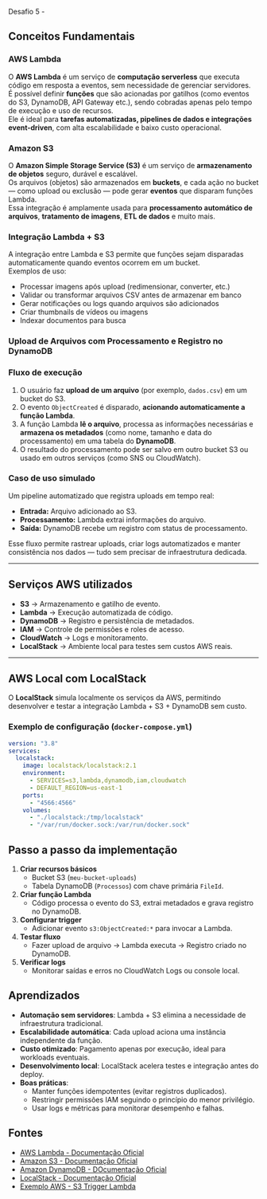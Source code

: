 Desafio 5 - 

## Conceitos Fundamentais

### **AWS Lambda**

O **AWS Lambda** é um serviço de **computação serverless** que executa código em resposta a eventos, sem necessidade de gerenciar servidores.  
É possível definir **funções** que são acionadas por gatilhos (como eventos do S3, DynamoDB, API Gateway etc.), sendo cobradas apenas pelo tempo de execução e uso de recursos.  
Ele é ideal para **tarefas automatizadas, pipelines de dados e integrações event-driven**, com alta escalabilidade e baixo custo operacional.

### **Amazon S3**

O **Amazon Simple Storage Service (S3)** é um serviço de **armazenamento de objetos** seguro, durável e escalável.  
Os arquivos (objetos) são armazenados em **buckets**, e cada ação no bucket — como upload ou exclusão — pode gerar **eventos** que disparam funções Lambda.  
Essa integração é amplamente usada para **processamento automático de arquivos**, **tratamento de imagens**, **ETL de dados** e muito mais.

###  **Integração Lambda + S3**  
A integração entre Lambda e S3 permite que funções sejam disparadas automaticamente quando eventos ocorrem em um bucket.  
Exemplos de uso:

- Processar imagens após upload (redimensionar, converter, etc.)  
- Validar ou transformar arquivos CSV antes de armazenar em banco  
- Gerar notificações ou logs quando arquivos são adicionados  
- Criar thumbnails de vídeos ou imagens  
- Indexar documentos para busca

### Upload de Arquivos com Processamento e Registro no DynamoDB

### **Fluxo de execução**

1. O usuário faz **upload de um arquivo** (por exemplo, `dados.csv`) em um bucket do S3.
2. O evento `ObjectCreated` é disparado, **acionando automaticamente a função Lambda**.
3. A função Lambda **lê o arquivo**, processa as informações necessárias e **armazena os metadados** (como nome, tamanho e data do processamento) em uma tabela do **DynamoDB**.
4. O resultado do processamento pode ser salvo em outro bucket S3 ou usado em outros serviços (como SNS ou CloudWatch).

### **Caso de uso simulado**

Um pipeline automatizado que registra uploads em tempo real:

- **Entrada:** Arquivo adicionado ao S3.
- **Processamento:** Lambda extrai informações do arquivo.
- **Saída:** DynamoDB recebe um registro com status de processamento.

Esse fluxo permite rastrear uploads, criar logs automatizados e manter consistência nos dados — tudo sem precisar de infraestrutura dedicada.

---

## Serviços AWS utilizados

- **S3** → Armazenamento e gatilho de evento.
- **Lambda** → Execução automatizada de código.
- **DynamoDB** → Registro e persistência de metadados.
- **IAM** → Controle de permissões e roles de acesso.
- **CloudWatch** → Logs e monitoramento.
- **LocalStack** → Ambiente local para testes sem custos AWS reais.

---

## AWS Local com LocalStack

O **LocalStack** simula localmente os serviços da AWS, permitindo desenvolver e testar a integração Lambda + S3 + DynamoDB sem custo.

### Exemplo de configuração (`docker-compose.yml`)

```yaml
version: "3.8"
services:
  localstack:
    image: localstack/localstack:2.1
    environment:
      - SERVICES=s3,lambda,dynamodb,iam,cloudwatch
      - DEFAULT_REGION=us-east-1
    ports:
      - "4566:4566"
    volumes:
      - "./localstack:/tmp/localstack"
      - "/var/run/docker.sock:/var/run/docker.sock"
```

## Passo a passo da implementação

1. **Criar recursos básicos**
   - Bucket S3 (`meu-bucket-uploads`)
   - Tabela DynamoDB (`Processos`) com chave primária `FileId`.
2. **Criar função Lambda**
   - Código processa o evento do S3, extrai metadados e grava registro no DynamoDB.
3. **Configurar trigger**
   - Adicionar evento `s3:ObjectCreated:*` para invocar a Lambda.
4. **Testar fluxo**
   - Fazer upload de arquivo → Lambda executa → Registro criado no DynamoDB.
5. **Verificar logs**
   - Monitorar saídas e erros no CloudWatch Logs ou console local.

## Aprendizados

- **Automação sem servidores**: Lambda + S3 elimina a necessidade de infraestrutura tradicional.
- **Escalabilidade automática**: Cada upload aciona uma instância independente da função.
- **Custo otimizado**: Pagamento apenas por execução, ideal para workloads eventuais.
- **Desenvolvimento local**: LocalStack acelera testes e integração antes do deploy.
- **Boas práticas**:
  - Manter funções idempotentes (evitar registros duplicados).
  - Restringir permissões IAM seguindo o princípio do menor privilégio.
  - Usar logs e métricas para monitorar desempenho e falhas.

## Fontes

- [AWS Lambda - Documentação Oficial](https://docs.aws.amazon.com/lambda/latest/dg/welcome.html)
- [Amazon S3 - Documentação Oficial](https://docs.aws.amazon.com/s3/index.html)
- [Amazon DynamoDB - DOcumentação Oficial](https://docs.aws.amazon.com/amazondynamodb/latest/developerguide/Introduction.html)
- [LocalStack - Documentação Oficial](https://docs.localstack.cloud/)
- [Exemplo AWS - S3 Trigger Lambda](https://docs.aws.amazon.com/lambda/latest/dg/with-s3-example.html)
